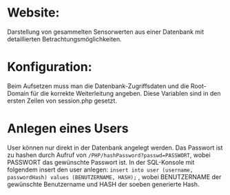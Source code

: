 # Website:
 Darstellung von gesammelten Sensorwerten aus einer Datenbank mit detaillierten Betrachtungsmöglichkeiten. 

# Konfiguration:

Beim Aufsetzen muss man die Datenbank-Zugriffsdaten und die Root-Domain für die korrekte Weiterleitung angeben.
Diese Variablen sind in den ersten Zeilen von session.php gesetzt. 

# Anlegen eines Users

User können nur direkt in der Datenbank angelegt werden. Das Passwort ist zu hashen durch Aufruf von
`/PHP/hashPassword?passwd=PASSWORT`, wobei PASSWORT das gewünschte Passwort ist.
In der SQL-Konsole mit folgendem insert den user anlegen:
`insert into user (username, passwordHash) values (BENUTZERNAME, HASH);`
, wobei BENUTZERNAME der gewünschte Benutzername und HASH der soeben generierte Hash.